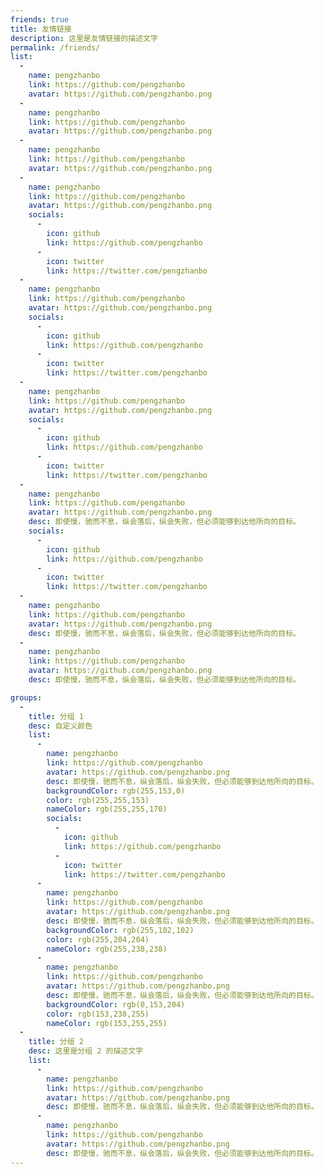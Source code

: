 ```yaml
---
friends: true
title: 友情链接
description: 这里是友情链接的描述文字
permalink: /friends/
list:
  -
    name: pengzhanbo
    link: https://github.com/pengzhanbo
    avatar: https://github.com/pengzhanbo.png
  -
    name: pengzhanbo
    link: https://github.com/pengzhanbo
    avatar: https://github.com/pengzhanbo.png
  -
    name: pengzhanbo
    link: https://github.com/pengzhanbo
    avatar: https://github.com/pengzhanbo.png
  -
    name: pengzhanbo
    link: https://github.com/pengzhanbo
    avatar: https://github.com/pengzhanbo.png
    socials:
      -
        icon: github
        link: https://github.com/pengzhanbo
      -
        icon: twitter
        link: https://twitter.com/pengzhanbo
  -
    name: pengzhanbo
    link: https://github.com/pengzhanbo
    avatar: https://github.com/pengzhanbo.png
    socials:
      -
        icon: github
        link: https://github.com/pengzhanbo
      -
        icon: twitter
        link: https://twitter.com/pengzhanbo
  -
    name: pengzhanbo
    link: https://github.com/pengzhanbo
    avatar: https://github.com/pengzhanbo.png
    socials:
      -
        icon: github
        link: https://github.com/pengzhanbo
      -
        icon: twitter
        link: https://twitter.com/pengzhanbo
  -
    name: pengzhanbo
    link: https://github.com/pengzhanbo
    avatar: https://github.com/pengzhanbo.png
    desc: 即使慢，驰而不息，纵会落后，纵会失败，但必须能够到达他所向的目标。
    socials:
      -
        icon: github
        link: https://github.com/pengzhanbo
      -
        icon: twitter
        link: https://twitter.com/pengzhanbo
  -
    name: pengzhanbo
    link: https://github.com/pengzhanbo
    avatar: https://github.com/pengzhanbo.png
    desc: 即使慢，驰而不息，纵会落后，纵会失败，但必须能够到达他所向的目标。
  -
    name: pengzhanbo
    link: https://github.com/pengzhanbo
    avatar: https://github.com/pengzhanbo.png
    desc: 即使慢，驰而不息，纵会落后，纵会失败，但必须能够到达他所向的目标。

groups:
  -
    title: 分组 1
    desc: 自定义颜色
    list:
      -
        name: pengzhanbo
        link: https://github.com/pengzhanbo
        avatar: https://github.com/pengzhanbo.png
        desc: 即使慢，驰而不息，纵会落后，纵会失败，但必须能够到达他所向的目标。
        backgroundColor: rgb(255,153,0)
        color: rgb(255,255,153)
        nameColor: rgb(255,255,170)
        socials:
          -
            icon: github
            link: https://github.com/pengzhanbo
          -
            icon: twitter
            link: https://twitter.com/pengzhanbo
      -
        name: pengzhanbo
        link: https://github.com/pengzhanbo
        avatar: https://github.com/pengzhanbo.png
        desc: 即使慢，驰而不息，纵会落后，纵会失败，但必须能够到达他所向的目标。
        backgroundColor: rgb(255,102,102)
        color: rgb(255,204,204)
        nameColor: rgb(255,238,238)
      -
        name: pengzhanbo
        link: https://github.com/pengzhanbo
        avatar: https://github.com/pengzhanbo.png
        desc: 即使慢，驰而不息，纵会落后，纵会失败，但必须能够到达他所向的目标。
        backgroundColor: rgb(0,153,204)
        color: rgb(153,238,255)
        nameColor: rgb(153,255,255)
  -
    title: 分组 2
    desc: 这里是分组 2 的描述文字
    list:
      -
        name: pengzhanbo
        link: https://github.com/pengzhanbo
        avatar: https://github.com/pengzhanbo.png
        desc: 即使慢，驰而不息，纵会落后，纵会失败，但必须能够到达他所向的目标。
      -
        name: pengzhanbo
        link: https://github.com/pengzhanbo
        avatar: https://github.com/pengzhanbo.png
        desc: 即使慢，驰而不息，纵会落后，纵会失败，但必须能够到达他所向的目标。
---
```

